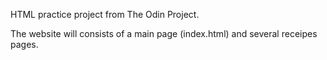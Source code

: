 HTML practice project from The Odin Project.

The website will consists of a main page (index.html) and several receipes pages.
